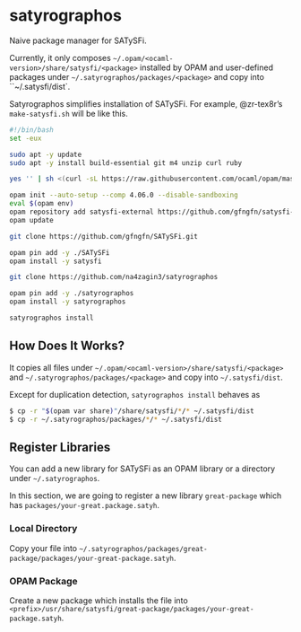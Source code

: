 # satyrographos
Naive package manager for SATySFi.

Currently, it only composes `~/.opam/<ocaml-version>/share/satysfi/<package>` installed by OPAM and user-defined packages under `~/.satyrographos/packages/<package>` and copy into ``~/.satysfi/dist`.

Satyrographos simplifies installation of SATySFi. For example, @zr-tex8r’s `make-satysfi.sh` will be like this.

```sh
#!/bin/bash
set -eux

sudo apt -y update
sudo apt -y install build-essential git m4 unzip curl ruby

yes '' | sh <(curl -sL https://raw.githubusercontent.com/ocaml/opam/master/shell/install.sh)

opam init --auto-setup --comp 4.06.0 --disable-sandboxing
eval $(opam env)
opam repository add satysfi-external https://github.com/gfngfn/satysfi-external-repo.git
opam update

git clone https://github.com/gfngfn/SATySFi.git

opam pin add -y ./SATySFi
opam install -y satysfi

git clone https://github.com/na4zagin3/satyrographos

opam pin add -y ./satyrographos
opam install -y satyrographos

satyrographos install
```

## How Does It Works?
It copies all files under `~/.opam/<ocaml-version>/share/satysfi/<package>` and  `~/.satyrographos/packages/<package>` and copy into `~/.satysfi/dist`.

Except for duplication detection, `satyrographos install` behaves as
```sh
$ cp -r "$(opam var share)"/share/satysfi/*/* ~/.satysfi/dist
$ cp -r ~/.satyrographos/packages/*/* ~/.satysfi/dist
```

## Register Libraries
You can add a new library for SATySFi as an OPAM library or a directory under `~/.satyrographos`.

In this section, we are going to register a new library `great-package` which has `packages/your-great.package.satyh`.

### Local Directory
Copy your file into `~/.satyrographos/packages/great-package/packages/your-great-package.satyh`.

### OPAM Package
Create a new package which installs the file into `<prefix>/usr/share/satysfi/great-package/packages/your-great-package.satyh`.
